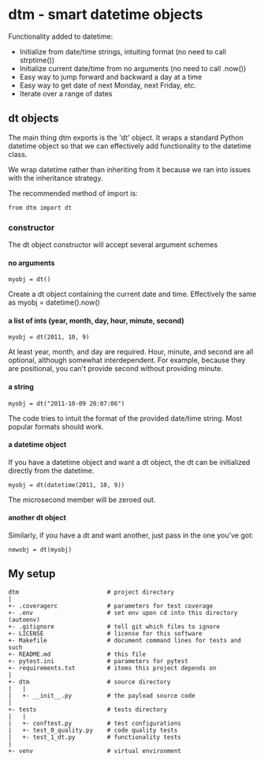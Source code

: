 # dtm - smart datetime objects
Functionality added to datetime:

  * Initialize from date/time strings, intuiting format (no need to call
    strptime())
  * Initialize current date/time from no arguments (no need to call .now())
  * Easy way to jump forward and backward a day at a time
  * Easy way to get date of next Monday, next Friday, etc.
  * Iterate over a range of dates

## dt objects
The main thing dtm exports is the 'dt' object. It wraps a standard Python
datetime object so that we can effectively add functionality to the
datetime class.

We wrap datetime rather than inheriting from it because we ran into issues
with the inheritance strategy.

The recommended method of import is:

    from dtm import dt

### constructor
The dt object constructor will accept several argument schemes

#### no arguments
    myobj = dt()

Create a dt object containing the current date and time. Effectively the same as
    myobj = datetime().now()

#### a list of ints (year, month, day, hour, minute, second)
    myobj = dt(2011, 10, 9)

At least year, month, and day are required. Hour, minute, and second are
all optional, although somewhat interdependent. For example, because they
are positional, you can't provide second without providing minute.

#### a string
    myobj = dt("2011-10-09 20:07:06")

The code tries to intuit the format of the provided date/time string. Most
popular formats should work.

#### a datetime object
If you have a datetime object and want a dt object, the dt can be
initialized directly from the datetime.

    myobj = dt(datetime(2011, 10, 9))

The microsecond member will be zeroed out.

#### another dt object
Similarly, if you have a dt and want another, just pass in the one you've
got:

    newobj = dt(myobj)

## My setup

    dtm                         # project directory
    |
    +- .coveragerc              # parameters for test coverage
    +- .env                     # set env upon cd into this directory (autoenv)
    +- .gitignore               # tell git which files to ignore
    +- LICENSE                  # license for this software
    +- Makefile                 # document command lines for tests and such
    +- README.md                # this file
    +- pytest.ini               # parameters for pytest
    +- requirements.txt         # items this project depends on
    |
    +- dtm                      # source directory
    |   |
    |   +- __init__.py          # the payload source code
    |
    +- tests                    # tests directory
    |   |
    |   +- conftest.py          # test configurations
    |   +- test_0_quality.py    # code quality tests
    |   +- test_1_dt.py         # functionality tests
    |
    +- venv                     # virtual environment
